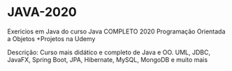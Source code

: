 # JAVA-2020
Exericios em Java do curso Java COMPLETO 2020 Programação Orientada a Objetos +Projetos na Udemy

Descrição: Curso mais didático e completo de Java e OO. UML, JDBC, JavaFX, Spring Boot, JPA, Hibernate, MySQL, MongoDB e muito mais